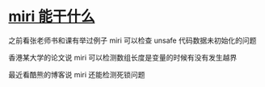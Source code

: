 # [miri 能干什么](2022/02/what_miri_can_do.md)

之前看张老师书和课有举过例子 miri 可以检查 unsafe 代码数据未初始化的问题

香港某大学的论文说 miri 可以检测数组长度是变量的时候有没有发生越界

最近看酷熊的博客说 miri 还能检测死锁问题
